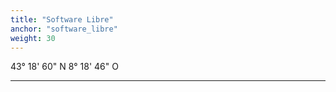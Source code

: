 ```yaml
---
title: "Software Libre"
anchor: "software_libre"
weight: 30
---
```


43° 18' 60" N 8° 18' 46" O

---
